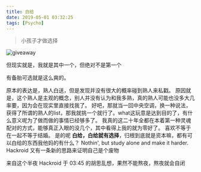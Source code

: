 ```yaml
---
title: 白给
date: 2019-05-01 03:32:25
tags: [Psycho]
---
```


> 小孩子才做选择

![giveaway](https://i.loli.net/2019/05/01/5cc8a3f98a068.png)

但现实就是，我就是其中一个，但绝对不是第一个

有备胎可选就是这么爽的。

原本的表达是，熟人白送，但是发现并没有很大的概率碰到熟人来私戳。
原因就是，这个熟人是主观的概念，别人并没有认为和我多熟，真的熟人可能也没多大几率要，因为会在现实里直接找我了。
好吧，那就当一回中央空调，换一种说法，获得了所谓的熟人的list，那我就挑一个就行了。what这玩意是达到目的了，有什么意义呢为了做而做的事情已经够多了。
我真的这二十年全都在本着第一种灵魂配对的方式，能够真正入眼的没几个，其中看得上我的就为零好了。
喜欢不等于在一起不等于结婚。
是的呢
**白给，白给就有选择**，归根到底就是资本嘛，都有可以白给的东西我他妈的有什么？
Nothin', but study alone and make it harder.
Hackroid 又有一条新的思路来证明自己是个废物

来自这个半夜 Hackroid 于 03:45 的胡思乱想，果然不能熬夜，熬夜就会自闭

